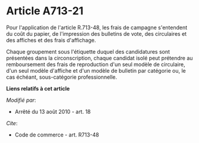 # Article A713-21

Pour l'application de l'article R.713-48, les frais de campagne s'entendent du coût du papier, de l'impression des bulletins
de vote, des circulaires et des affiches et des frais d'affichage. 

Chaque groupement sous l'étiquette duquel des candidatures sont présentées dans la circonscription, chaque candidat isolé
peut prétendre au remboursement des frais de reproduction d'un seul modèle de circulaire, d'un seul modèle d'affiche et d'un
modèle de bulletin par catégorie ou, le cas échéant, sous-catégorie professionnelle.

**Liens relatifs à cet article**

_Modifié par_:

  - Arrêté du 13 août 2010 - art. 18

_Cite_:

  - Code de commerce - art. R713-48
